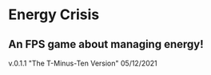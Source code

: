 # Energy Crisis
## An FPS game about managing energy!


v.0.1.1
"The T-Minus-Ten Version"
05/12/2021